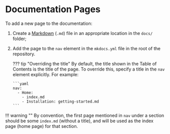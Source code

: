 # Documentation Pages
To add a new page to the documentation:

1.  Create a [Markdown](https://daringfireball.net/projects/markdown/) (`.md`) file in an appropriate location in the `docs/` folder;
2.  Add the page to the `nav` element in the `mkdocs.yml` file in the root of the repository.

    ??? tip "Overriding the title"
        By default, the title shown in the Table of Contents is the title of the page. To override this, specify a title in the `nav` element explicitly. For example:

        ```yaml
        nav:
          - Home:
            - index.md
            - Installation: getting-started.md
        ```

!!! warning ""
    By convention, the first page mentioned in `nav` under a section should be some `index.md` (without a title), and will be used as the index page (home page) for that section.
